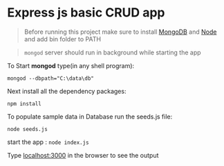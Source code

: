 
# Express js basic CRUD app 

> Before running this project make sure to install [MongoDB](https://www.mongodb.com/try/download/community) and [Node](https://nodejs.org/en/download/) and add bin folder to PATH

> `mongod` server should run in background  while starting the app

To Start **mongod** type(in any shell program):
 
 `mongod --dbpath="C:\data\db"`

 Next install all the dependency packages: 

`npm install`

To populate sample data in Database run the seeds.js file: 

`node seeds.js`

start the app : `node index.js`

Type [localhost:3000](http://localhost:3000) in the browser to see the output
